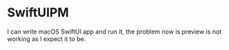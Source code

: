 # SwiftUIPM

I can write macOS SwiftUI app and run it, the problem now is preview is not working as I expect it to be.